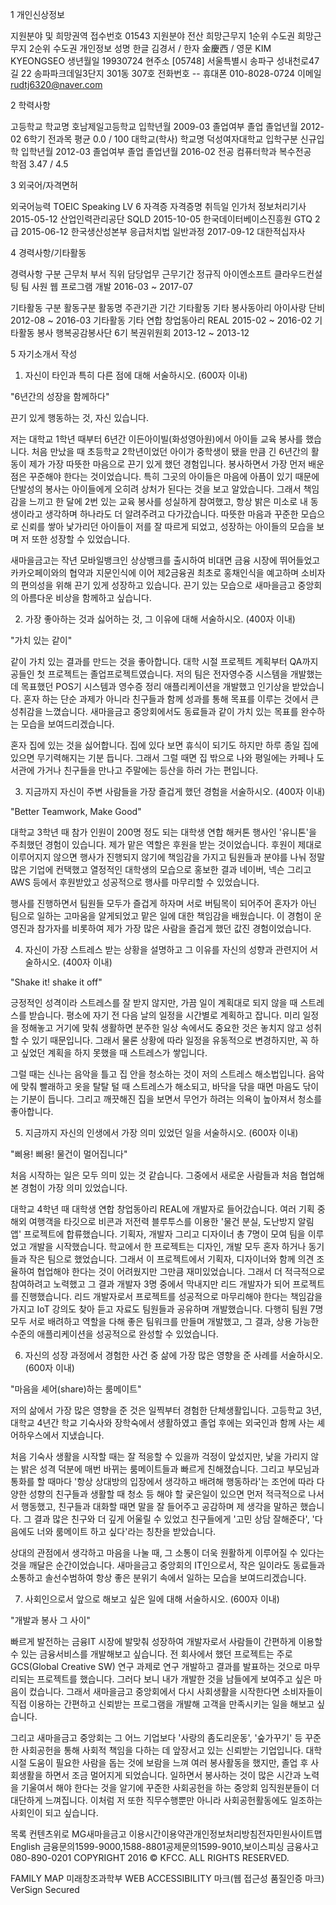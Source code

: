 1 개인신상정보

지원분야 및 희망권역
접수번호	01543	지원분야	전산
희망근무지 1순위	수도권	희망근무지 2순위	수도권
개인정보
성명	한글 김경서  /  한자 金慶西  /  영문 KIM KYEONGSEO
생년월일	19930724
현주소	[05748] 서울특별시 송파구 성내천로47길 22 송파파크데일3단지 301동 307호
전화번호	--	휴대폰	010-8028-0724
이메일	rudtj6320@naver.com

2 학력사항

고등학교
학교명	호남제일고등학교
입학년월	2009-03	졸업여부	졸업
졸업년월	2012-02	6학기 전과목 평균	0.0  /  100
대학교(학사)
학교명	덕성여자대학교
입학구분	신규입학	입학년월	2012-03
졸업여부	졸업	졸업년월	2016-02
전공	컴퓨터학과	복수전공	
학점	3.47 /  4.5

3 외국어/자격면허	

외국어능력
TOEIC Speaking
LV 6 
자격증
자격증명	취득일	인가처
정보처리기사	2015-05-12	산업인력관리공단
SQLD	2015-10-05	한국데이터베이스진흥원
GTQ 2급	2015-06-12	한국생산성본부
응급처치법 일반과정	2017-09-12	대한적십자사

4 경력사항/기타활동

경력사항
구분	근무처	부서	직위	담당업무	근무기간
정규직	아이엔소프트	클라우드컨설팅 팀	사원	웹 프로그램 개발	2016-03  ~  2017-07

기타활동
구분	활동구분	활동명	주관기관	기간
기타활동	기타	봉사동아리	아이사랑 단비	2012-08 ~ 2016-03
기타활동	기타	연합 창업동아리	REAL	2015-02 ~ 2016-02
기타활동	봉사	행복공감봉사단 6기	복권위원회	2013-12 ~ 2013-12

5 자기소개서 작성

1. 자신이 타인과 특히 다른 점에 대해 서술하시오. (600자 이내)

"6년간의 성장을 함께하다"

끈기 있게 행동하는 것, 자신 있습니다.

저는 대학교 1학년 때부터 6년간 이든아이빌(화성영아원)에서 아이들 교육 봉사를 했습니다. 처음 만났을 때 초등학교 2학년이었던 아이가 중학생이 됐을 만큼 긴 6년간의 활동이 제가 가장 따뜻한 마음으로 끈기 있게 했던 경험입니다.
봉사하면서 가장 먼저 배운 점은 꾸준해야 한다는 것이었습니다. 특히 그곳의 아이들은 마음에 아픔이 있기 때문에 단발성의 봉사는 아이들에게 오히려 상처가 된다는 것을 보고 알았습니다. 그래서 책임감을 느끼고 한 달에 2번 있는 교육 봉사를 성실하게 참여했고, 항상 밝은 미소로 내 동생이라고 생각하며 하나라도 더 알려주려고 다가갔습니다.
따뜻한 마음과 꾸준한 모습으로 신뢰를 쌓아 낯가리던 아이들이 저를 잘 따르게 되었고, 성장하는 아이들의 모습을 보며 저 또한 성장할 수 있었습니다.

새마을금고는 작년 모바일뱅크인 상상뱅크를 출시하여 비대면 금융 시장에 뛰어들었고 카카오페이와의 협약과 지문인식에 이어 제2금융권 최초로 홍채인식을 예고하며 소비자의 편의성을 위해 끈기 있게 성장하고 있습니다. 끈기 있는 모습으로 새마을금고 중앙회의 아름다운 비상을 함께하고 싶습니다.

2. 가장 좋아하는 것과 싫어하는 것, 그 이유에 대해 서술하시오. (400자 이내)

"가치 있는 같이"

같이 가치 있는 결과를 만드는 것을 좋아합니다.
대학 시절 프로젝트 계획부터 QA까지 공들인 첫 프로젝트는 졸업프로젝트였습니다. 저의 팀은 전자영수증 시스템을 개발했는데 목표했던 POS기 시스템과 영수증 정리 애플리케이션을 개발했고 인기상을 받았습니다. 혼자 하는 단순 과제가 아니라 친구들과 함께 성과를 통해 목표를 이루는 것에서 큰 성취감을 느꼈습니다. 새마을금고 중앙회에서도 동료들과 같이 가치 있는 목표를 완수하는 모습을 보여드리겠습니다.

혼자 집에 있는 것을 싫어합니다. 집에 있다 보면 휴식이 되기도 하지만 하루 종일 집에 있으면 무기력해지는 기분 듭니다. 그래서 그럴 때면 집 밖으로 나와 평일에는 카페나 도서관에 가거나 친구들을 만나고 주말에는 등산을 하러 가는 편입니다.

3. 지금까지 자신이 주변 사람들을 가장 즐겁게 했던 경험을 서술하시오. (400자 이내)

"Better Teamwork, Make Good"

대학교 3학년 때 참가 인원이 200명 정도 되는 대학생 연합 해커톤 행사인 '유니톤'을 주최했던 경험이 있습니다. 
제가 맡은 역할은 후원을 받는 것이었습니다. 후원이 제대로 이루어지지 않으면 행사가 진행되지 않기에 책임감을 가지고 팀원들과 분야를 나눠 정말 많은 기업에 컨택했고 열정적인 대학생의 모습으로 홍보한 결과 네이버, 넥슨 그리고 AWS 등에서 후원받았고 성공적으로 행사를 마무리할 수 있었습니다.

행사를 진행하면서 팀원들 모두가 즐겁게 하자며 서로 버팀목이 되어주어 혼자가 아닌 팀으로 일하는 고마움을 알게되었고 맡은 일에 대한 책임감을 배웠습니다. 이 경험이 운영진과 참가자를 비롯하여 제가 가장 많은 사람을 즐겁게 했던 값진 경험이었습니다.

4. 자신이 가장 스트레스 받는 상황을 설명하고 그 이유를 자신의 성향과 관련지어 서술하시오. (400자 이내)

"Shake it! shake it off"

긍정적인 성격이라 스트레스를 잘 받지 않지만, 가끔 일이 계획대로 되지 않을 때 스트레스를 받습니다.
평소에 자기 전 다음 날의 일정을 시간별로 계획하고 잡니다. 미리 일정을 정해놓고 거기에 맞춰 생활하면 분주한 일상 속에서도 중요한 것은 놓치지 않고 성취할 수 있기 때문입니다. 그래서 물론 상황에 따라 일정을 유동적으로 변경하지만, 꼭 하고 싶었던 계획을 하지 못했을 때 스트레스가 쌓입니다.

그럴 때는 신나는 음악을 틀고 집 안을 청소하는 것이 저의 스트레스 해소법입니다. 음악에 맞춰 빨래하고 옷을 탈탈 털 때 스트레스가 해소되고, 바닥을 닦을 때면 마음도 닦이는 기분이 듭니다. 그리고 깨끗해진 집을 보면서 무언가 하려는 의욕이 높아져서 청소를 좋아합니다.

5. 지금까지 자신의 인생에서 가장 의미 있었던 일을 서술하시오. (600자 이내)

"삐용! 삐용! 물건이 멀어집니다"

처음 시작하는 일은 모두 의미 있는 것 같습니다. 그중에서 새로운 사람들과 처음 협업해본 경험이 가장 의미 있었습니다.

대학교 4학년 때 대학생 연합 창업동아리 REAL에 개발자로 들어갔습니다. 여러 기획 중 해외 여행객을 타깃으로 비콘과 저전력 블루투스를 이용한 '물건 분실, 도난방지 알림 앱' 프로젝트에 합류했습니다. 기획자, 개발자 그리고 디자이너 총 7명이 모여 팀을 이루었고 개발을 시작했습니다. 학교에서 한 프로젝트는 디자인, 개발 모두 혼자 하거나 동기들과 작은 팀으로 했었습니다. 그래서 이 프로젝트에서 기획자, 디자이너와 함께 의견 조율하여 협업해야 한다는 것이 어려웠지만 그만큼 재미있었습니다. 그래서 더 적극적으로 참여하려고 노력했고 그 결과 개발자 3명 중에서 막내지만 리드 개발자가 되어 프로젝트를 진행했습니다. 리드 개발자로서 프로젝트를 성공적으로 마무리해야 한다는 책임감을 가지고 IoT 강의도 찾아 듣고 자료도 팀원들과 공유하며 개발했습니다. 다행히 팀원 7명 모두 서로 배려하고 역할을 다해 좋은 팀워크를 만들며 개발했고, 그 결과, 상용 가능한 수준의 애플리케이션을 성공적으로 완성할 수 있었습니다.

6. 자신의 성장 과정에서 경험한 사건 중 삶에 가장 많은 영향을 준 사례를 서술하시오. (600자 이내)

"마음을 셰어(share)하는 룸메이트"

저의 삶에서 가장 많은 영향을 준 것은 일찍부터 경험한 단체생활입니다. 고등학교 3년, 대학교 4년간 학교 기숙사와 장학숙에서 생활하였고 졸업 후에는 외국인과 함께 사는 셰어하우스에서 지냈습니다.

처음 기숙사 생활을 시작할 때는 잘 적응할 수 있을까 걱정이 앞섰지만, 낯을 가리지 않는 밝은 성격 덕분에 매번 바뀌는 룸메이트들과 빠르게 친해졌습니다. 그리고 부모님과 통화를 할 때마다 '항상 상대방의 입장에서 생각하고 배려해 행동하라'는 조언에 따라 다양한 성향의 친구들과 생활할 때 청소 등 해야 할 궂은일이 있으면 먼저 적극적으로 나서서 행동했고, 친구들과 대화할 때면 말을 잘 들어주고 공감하며 제 생각을 말하곤 했습니다. 그 결과 많은 친구와 더 깊게 어울릴 수 있었고 친구들에게 '고민 상담 잘해준다', '다음에도 너와 룸메이트 하고 싶다'라는 칭찬을 받았습니다.

상대의 관점에서 생각하고 마음을 나눌 때, 그 소통이 더욱 원활하게 이루어질 수 있다는 것을 깨달은 순간이었습니다. 새마을금고 중앙회의 IT인으로서, 작은 일이라도 동료들과 소통하고 솔선수범하여 항상 좋은 분위기 속에서 일하는 모습을 보여드리겠습니다.

7. 사회인으로서 앞으로 해보고 싶은 일에 대해 서술하시오. (600자 이내)

"개발과 봉사 그 사이"

빠르게 발전하는 금융IT 시장에 발맞춰 성장하여 개발자로서 사람들이 간편하게 이용할 수 있는 금융서비스를 개발해보고 싶습니다. 전 회사에서 했던 프로젝트는 주로 GCS(Global Creative SW) 연구 과제로 연구 개발하고 결과를 발표하는 것으로 마무리되는 프로젝트를 했습니다. 그러다 보니 내가 개발한 것을 남들에게 보여주고 싶은 마음이 컸습니다. 그래서 새마을금고 중앙회에서 다시 사회생활을 시작한다면 소비자들이 직접 이용하는 간편하고 신뢰받는 프로그램을 개발해 고객을 만족시키는 일을 해보고 싶습니다.

그리고 새마을금고 중앙회는 그 어느 기업보다 '사랑의 좀도리운동', '숲가꾸기' 등 꾸준한 사회공헌을 통해 사회적 책임을 다하는 데 앞장서고 있는 신뢰받는 기업입니다. 대학시절 도움이 필요한 사람을 돕는 것에 보람을 느껴 여러 봉사활동을 했지만, 졸업 후 사회생활을 하면서 조금 멀어지게 되었습니다. 일하면서 봉사하는 것이 많은 시간과 노력을 기울여서 해야 한다는 것을 알기에 꾸준한 사회공헌을 하는 중앙회 임직원분들이 더 대단하게 느껴집니다. 이처럼 저 또한 직무수행뿐만 아니라 사회공헌활동에도 일조하는 사회인이 되고 싶습니다.


목록
컨텐츠위로
MG새마을금고
이용시간이용약관개인정보처리방침전자민원사이트맵English
금융문의1599-9000,1588-8801공제문의1599-9010,보이스피싱 금융사고080-890-0201
COPYRIGHT 2016 © KFCC. ALL RIGHTS RESERVED.

FAMILY MAP
미래창조과학부 WEB ACCESSIBILITY 마크(웹 접근성 품질인증 마크)  VerSign Secured